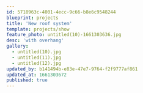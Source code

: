 ```yaml
---
id: 5718963c-4001-4ecc-9c66-b8e6c9548244
blueprint: projects
title: 'New roof system'
template: projects/show
feature_photo: untitled(10)-1661303636.jpg
desc: 'with overhang'
gallery:
  - untitled(10).jpg
  - untitled(11).jpg
  - untitled(12).jpg
updated_by: b141494b-e83e-47e7-9764-f2f9777af861
updated_at: 1661303672
published: true
---
```

